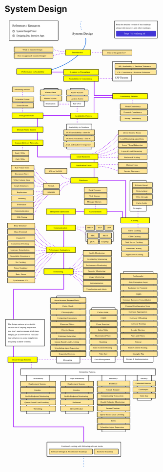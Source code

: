 # System Design

<link href="style/main.css" rel="stylesheet">

<svg xmlns="http://www.w3.org/2000/svg" xmlns:xlink="http://www.w3.org/1999/xlink" viewBox="247 116 1238 3593" style="font-family: balsamiq"><path d="M464.78787878787875 2836Q464.78787878787875 2893.5 464.78787878787875 2951" fill="none" stroke="rgb(153,0,255)" stroke-width="4" stroke-linecap="round" stroke-linejoin="round" stroke-dasharray="0.8 12"></path><path d="M424.78787878787875 2838Q860.8939393939391 2838 1297 2838" fill="none" stroke="rgb(153,0,255)" stroke-width="4" stroke-linecap="round" stroke-linejoin="round" stroke-dasharray="0.8 12"></path><path d="M319 2272.666666666667Q319 2823.9469841596074 319 3375.2273016525473" fill="none" stroke="rgb(153,0,255)" stroke-width="4" stroke-linecap="round" stroke-linejoin="round" stroke-dasharray="undefined"></path><path d="M741.9090909090909 2143.4848484848485Q850.386616005732 2185.269755245214 888.8787878787879 2276.8181818181815" fill="none" stroke="rgb(153,0,255)" stroke-width="4" stroke-linecap="round" stroke-linejoin="round" stroke-dasharray="0.8 12"></path><path d="M766.9090909090909 2144.242424242424Q848.8369196298547 2165.3680323802046 884.3333333333333 2228.333333333333" fill="none" stroke="rgb(153,0,255)" stroke-width="4" stroke-linecap="round" stroke-linejoin="round" stroke-dasharray="0.8 12"></path><path d="M776 2141.212121212121Q845.7166266873214 2141.8418456742347 886.6060606060605 2185.151515151515" fill="none" stroke="rgb(153,0,255)" stroke-width="4" stroke-linecap="round" stroke-linejoin="round" stroke-dasharray="0.8 12"></path><path d="M745.6969696969696 2114.6969696969695Q837.8003264165981 2070.3272732986907 886.6060606060605 1972.2727272727273" fill="none" stroke="rgb(153,0,255)" stroke-width="4" stroke-linecap="round" stroke-linejoin="round" stroke-dasharray="0.8 12"></path><path d="M757.8181818181818 2114.6969696969695Q843.6684190243075 2102.5521384058934 885.090909090909 2023.7878787878788" fill="none" stroke="rgb(153,0,255)" stroke-width="4" stroke-linecap="round" stroke-linejoin="round" stroke-dasharray="0.8 12"></path><path d="M772.9696969696969 2120.7575757575755Q841.0780880319513 2119.547031848864 885.090909090909 2076.8181818181815" fill="none" stroke="rgb(153,0,255)" stroke-width="4" stroke-linecap="round" stroke-linejoin="round" stroke-dasharray="0.8 12"></path><path d="M776 2131.3636363636365Q840.278650566838 2129.446568078086 904.5573011336762 2127.529499792535" fill="none" stroke="rgb(153,0,255)" stroke-width="4" stroke-linecap="round" stroke-linejoin="round" stroke-dasharray="0.8 12"></path><path d="M484.5567110446845 2209.1219128312077Q537.0389226598923 2082.138636306932 674.0714194772205 1974.0992284133338" fill="none" stroke="rgb(153,0,255)" stroke-width="4" stroke-linecap="round" stroke-linejoin="round" stroke-dasharray="0.8 12"></path><path d="M482.5567110446845 2159.1219128312077Q535.343706773731 2053.461994211986 659.4643654442305 1969.230210402337" fill="none" stroke="rgb(153,0,255)" stroke-width="4" stroke-linecap="round" stroke-linejoin="round" stroke-dasharray="0.8 12"></path><path d="M483.5567110446845 2114.1185466076086Q533.8999066747089 2017.6811902329334 651.3493354259027 1969.230210402337" fill="none" stroke="rgb(153,0,255)" stroke-width="4" stroke-linecap="round" stroke-linejoin="round" stroke-dasharray="0.8 12"></path><path d="M482.5567110446845 2060.1185466076086Q533.0491347207163 1992.9833222847024 628.6272513745848 1970.8532164060025" fill="none" stroke="rgb(153,0,255)" stroke-width="4" stroke-linecap="round" stroke-linejoin="round" stroke-dasharray="0.8 12"></path><path d="M479.31069903735334 2008.1823544903104Q544.1106575426805 1974.1265607445998 623.7582333635881 1969.230210402337" fill="none" stroke="rgb(153,0,255)" stroke-width="4" stroke-linecap="round" stroke-linejoin="round" stroke-dasharray="0.8 12"></path><path d="M485.5567110446845 1758.2490890229517Q541.6514893786986 1882.4032853573233 687.9621463757671 1949.3862250828558" fill="none" stroke="rgb(153,0,255)" stroke-width="4" stroke-linecap="round" stroke-linejoin="round" stroke-dasharray="0.8 12"></path><path d="M482.5567110446845 1801.2490890229517Q530.6887634798072 1898.4890253172216 649.018852670716 1947.6930384000275" fill="none" stroke="rgb(153,0,255)" stroke-width="4" stroke-linecap="round" stroke-linejoin="round" stroke-dasharray="0.8 12"></path><path d="M478.5151480061961 1853.2549423228297Q530.6168155643716 1926.4035844124423 633.7801725252613 1951.0794117656842" fill="none" stroke="rgb(153,0,255)" stroke-width="4" stroke-linecap="round" stroke-linejoin="round" stroke-dasharray="0.8 12"></path><path d="M484.17971704835 1905.9329762593802Q529.2274129175122 1941.9534178043496 609.1511793305981 1954.623156369347" fill="none" stroke="rgb(153,0,255)" stroke-width="4" stroke-linecap="round" stroke-linejoin="round" stroke-dasharray="0.8 12"></path><path d="M465.5151480061961 1958.2549423228297Q538.1446666702299 1960.4965643552523 610.7741853342637 1962.738186387675" fill="none" stroke="rgb(153,0,255)" stroke-width="4" stroke-linecap="round" stroke-linejoin="round" stroke-dasharray="0.8 12"></path><path d="M794.9853667503047 1785.019028986296Q871.9915150613789 1786.3895804757851 903.7267689958971 1843.4472451182562" fill="none" stroke="rgb(153,0,255)" stroke-width="4" stroke-linecap="round" stroke-linejoin="round" stroke-dasharray="0.8 12"></path><path d="M793.3623607466392 1773.6579869606371Q856.4598309401576 1774.593743376586 919.5573011336762 1775.5294997925348" fill="none" stroke="rgb(153,0,255)" stroke-width="4" stroke-linecap="round" stroke-linejoin="round" stroke-dasharray="0.8 12"></path><path d="M723 1650.6666666666667Q723 1961.2627918796497 723 2271.858917092633" fill="none" stroke="rgb(153,0,255)" stroke-width="4" stroke-linecap="round" stroke-linejoin="round" stroke-dasharray="undefined"></path><path d="M746 1650Q970.6024815929584 1650 1195 1650" fill="none" stroke="rgb(153,0,255)" stroke-width="4" stroke-linecap="round" stroke-linejoin="round" stroke-dasharray="undefined"></path><path d="M1196 1650.6666666666667Q1196 1680.8333333333335 1196 1711" fill="none" stroke="rgb(153,0,255)" stroke-width="4" stroke-linecap="round" stroke-linejoin="round" stroke-dasharray="undefined"></path><path d="M979 1571.6666666666667Q979 1611 979 1650.3333333333333" fill="none" stroke="rgb(153,0,255)" stroke-width="4" stroke-linecap="round" stroke-linejoin="round" stroke-dasharray="0.8 12"></path><path d="M1222 1403Q1222 1550.5 1222 1698" fill="none" stroke="rgb(153,0,255)" stroke-width="4" stroke-linecap="round" stroke-linejoin="round" stroke-dasharray="undefined"></path><path d="M947 1402Q1084.492629386246 1402 1222 1402" fill="none" stroke="rgb(153,0,255)" stroke-width="4" stroke-linecap="round" stroke-linejoin="round" stroke-dasharray="undefined"></path><path d="M1321 1626Q1321 1714.209149844964 1321 1802.418299689928" fill="none" stroke="rgb(153,0,255)" stroke-width="4" stroke-linecap="round" stroke-linejoin="round" stroke-dasharray="0.8 12"></path><g class="clickable-group" data-group-id="100-caching:client-caching"><rect x="1187.35" y="1781.35" width="220.3" height="41.3" rx="2" fill="rgb(255,229,153)" fill-opacity="1" stroke="rgb(0,0,0)" stroke-width="2.7"></rect><text x="1241" y="1807.5" fill="rgb(0,0,0)" font-style="normal" font-weight="normal" font-size="17px"><tspan>Client Caching</tspan></text></g><path d="M685.5713097023082 1503.8422715058941Q713.8694984646376 1431.1321549257175 813.3742793957689 1410.8946571833771" fill="none" stroke="rgb(153,0,255)" stroke-width="4" stroke-linecap="round" stroke-linejoin="round" stroke-dasharray="0.8 12"></path><path d="M473.09895630383306 1445Q521.2325422922793 1447.1198403975513 569.3661282807255 1449.2396807951027" fill="none" stroke="rgb(153,0,255)" stroke-width="4" stroke-linecap="round" stroke-linejoin="round" stroke-dasharray="0.8 12"></path><path d="M686.401199115902 1325.4160475832055Q700.7777371798961 1388.583845311813 797.6063805374847 1393.4669794979052" fill="none" stroke="rgb(153,0,255)" stroke-width="4" stroke-linecap="round" stroke-linejoin="round" stroke-dasharray="0.8 12"></path><path d="M477.07829278539646 1700.0729188848265Q511.77909625413133 1575.410397818491 614.1594930963596 1507.9917185738636" fill="none" stroke="rgb(153,0,255)" stroke-width="4" stroke-linecap="round" stroke-linejoin="round" stroke-dasharray="0.8 12"></path><path d="M473.07829278539646 1649.0729188848265Q506.55473203312584 1554.6085338809667 589.2628106885426 1507.9917185738636" fill="none" stroke="rgb(153,0,255)" stroke-width="4" stroke-linecap="round" stroke-linejoin="round" stroke-dasharray="0.8 12"></path><path d="M472.75873513102084 1599.4861892535587Q512.9315855967744 1528.382702200867 585.8795562554542 1502.6159843484886" fill="none" stroke="rgb(153,0,255)" stroke-width="4" stroke-linecap="round" stroke-linejoin="round" stroke-dasharray="0.8 12"></path><path d="M469.75873513102084 1549.4861892535587Q519.6966385978506 1503.0596390227797 584.2565502517886 1500.992978344823" fill="none" stroke="rgb(153,0,255)" stroke-width="4" stroke-linecap="round" stroke-linejoin="round" stroke-dasharray="0.8 12"></path><path d="M479.7174080941477 1290.5606922122615Q517.7076656106301 1380.8988655956443 614.1594930963596 1436.6212290047881" fill="none" stroke="rgb(153,0,255)" stroke-width="4" stroke-linecap="round" stroke-linejoin="round" stroke-dasharray="0.8 12"></path><path d="M478.05762926695985 1338.694278200708Q509.24343578933207 1399.5797384582027 579.3041377254157 1433.3016713504126" fill="none" stroke="rgb(153,0,255)" stroke-width="4" stroke-linecap="round" stroke-linejoin="round" stroke-dasharray="0.8 12"></path><path d="M476.39785043977207 1391.8072006707175Q514.5918368011046 1430.8311151297753 575.9845800710401 1439.9407866591637" fill="none" stroke="rgb(153,0,255)" stroke-width="4" stroke-linecap="round" stroke-linejoin="round" stroke-dasharray="0.8 12"></path><path d="M684.7414202887143 1451.5592384494782Q717.9571273247858 1409.700149293775 800.9259381918604 1405.08543128822" fill="none" stroke="rgb(153,0,255)" stroke-width="4" stroke-linecap="round" stroke-linejoin="round" stroke-dasharray="0.8 12"></path><path d="M464.77939864945745 1493.0537091291733Q526.1409804542885 1492.1543257260016 587.5025622591197 1491.2549423228297" fill="none" stroke="rgb(153,0,255)" stroke-width="4" stroke-linecap="round" stroke-linejoin="round" stroke-dasharray="0.8 12"></path><path d="M797.1878845072713 1389.3175324299357Q803.0291182923035 1395.1587662149677 808.8703520773356 1401" fill="none" stroke="rgb(153,0,255)" stroke-width="4" stroke-linecap="round" stroke-linejoin="round" stroke-dasharray="0.8 12"></path><path d="M970.2010516591098 1283.9239614394041Q1086.4907949511928 1289.2860809316562 1166.1569105615722 1328.291325719207" fill="none" stroke="rgb(153,0,255)" stroke-width="4" stroke-linecap="round" stroke-linejoin="round" stroke-dasharray="0.8 12"></path><path d="M975.7469721940852 1270.9834801911284Q1073.8086621357104 1272.9917400955642 1171.8703520773356 1275" fill="none" stroke="rgb(153,0,255)" stroke-width="4" stroke-linecap="round" stroke-linejoin="round" stroke-dasharray="0.8 12"></path><path d="M967 1226Q967 1315.096454355668 967 1404.1929087113358" fill="none" stroke="rgb(153,0,255)" stroke-width="4" stroke-linecap="round" stroke-linejoin="round" stroke-dasharray="undefined"></path><path d="M930.4552878251197 1199.4324337714243Q1083.9994551760608 1130.2083557552028 1172.62715118571 1012.7197757605875" fill="none" stroke="rgb(153,0,255)" stroke-width="4" stroke-linecap="round" stroke-linejoin="round" stroke-dasharray="0.8 12"></path><path d="M952.6389699650211 1199.4324337714243Q1086.2012496167017 1154.6665254129493 1169.7785110073849 1064.308270383247" fill="none" stroke="rgb(153,0,255)" stroke-width="4" stroke-linecap="round" stroke-linejoin="round" stroke-dasharray="0.8 12"></path><path d="M976.6712922832477 1199.4324337714243Q1096.8844197384649 1179.8011677746854 1180.7785110073849 1114.308270383247" fill="none" stroke="rgb(153,0,255)" stroke-width="4" stroke-linecap="round" stroke-linejoin="round" stroke-dasharray="0.8 12"></path><path d="M965.579451213297 1206.8269944847248Q1080.9536135473095 1210.1659401859695 1170.7785110073849 1164.308270383247" fill="none" stroke="rgb(153,0,255)" stroke-width="4" stroke-linecap="round" stroke-linejoin="round" stroke-dasharray="0.8 12"></path><path d="M989 1218Q1085.4351760386678 1218 1181.8703520773356 1218" fill="none" stroke="rgb(153,0,255)" stroke-width="4" stroke-linecap="round" stroke-linejoin="round" stroke-dasharray="0.8 12"></path><path d="M511.9716968431851 1213Q671.9655475754381 1213 831.9593983076911 1213" fill="none" stroke="rgb(153,0,255)" stroke-width="4" stroke-linecap="round" stroke-linejoin="round" stroke-dasharray="undefined"></path><path d="M392 1110.03683781481Q392 1146.2063233780498 392 1182.3758089412895" fill="none" stroke="rgb(153,0,255)" stroke-width="4" stroke-linecap="round" stroke-linejoin="round" stroke-dasharray="0.8 12"></path><path d="M512 894Q512 1053.3356864150485 512 1212.671372830097" fill="none" stroke="rgb(153,0,255)" stroke-width="4" stroke-linecap="round" stroke-linejoin="round" stroke-dasharray="undefined"></path><path d="M659 790Q740.4796991538456 790 821.9593983076911 790" fill="none" stroke="rgb(153,0,255)" stroke-width="4" stroke-linecap="round" stroke-linejoin="round" stroke-dasharray="0.8 12"></path><path d="M392 660.03683781481Q392 767.80511653925 392 875.5733952636899" fill="none" stroke="rgb(153,0,255)" stroke-width="4" stroke-linecap="round" stroke-linejoin="round" stroke-dasharray="0.8 12"></path><path d="M447.05202383944254 882Q630.5057110735668 882 813.9593983076911 882" fill="none" stroke="rgb(153,0,255)" stroke-width="4" stroke-linecap="round" stroke-linejoin="round" stroke-dasharray="undefined"></path><path d="M831 785.378918531447Q831 891.7700214370775 831 998.161124342708" fill="none" stroke="rgb(153,0,255)" stroke-width="4" stroke-linecap="round" stroke-linejoin="round" stroke-dasharray="0.8 12"></path><path d="M967 739Q967 808.8987617634668 967 878.7975235269338" fill="none" stroke="rgb(153,0,255)" stroke-width="4" stroke-linecap="round" stroke-linejoin="round" stroke-dasharray="undefined"></path><path d="M966.9885096442663 737Q1052.9739539759787 737 1138.9593983076911 737" fill="none" stroke="rgb(153,0,255)" stroke-width="4" stroke-linecap="round" stroke-linejoin="round" stroke-dasharray="undefined"></path><path d="M1274 735Q1274 771.9837463299316 1274 808.9674926598631" fill="none" stroke="rgb(153,0,255)" stroke-width="4" stroke-linecap="round" stroke-linejoin="round" stroke-dasharray="0.8 12"></path><path d="M968.4310785816685 720Q1056.1952384446797 720 1143.9593983076911 720" fill="none" stroke="rgb(153,0,255)" stroke-width="4" stroke-linecap="round" stroke-linejoin="round" stroke-dasharray="undefined"></path><path d="M978 585Q1059.4796991538456 585 1140.9593983076911 585" fill="none" stroke="rgb(153,0,255)" stroke-width="4" stroke-linecap="round" stroke-linejoin="round" stroke-dasharray="0.8 12"></path><path d="M968 592Q968 655.2234244568931 968 718.4468489137862" fill="none" stroke="rgb(153,0,255)" stroke-width="4" stroke-linecap="round" stroke-linejoin="round" stroke-dasharray="undefined"></path><path d="M594 533Q675.4796991538456 533 756.9593983076911 533" fill="none" stroke="rgb(153,0,255)" stroke-width="4" stroke-linecap="round" stroke-linejoin="round" stroke-dasharray="undefined"></path><path d="M852.9819203652737 385.73578940769187Q744.7188606293142 487.65280328182666 582.7852759457136 526.0589086090104" fill="none" stroke="rgb(43,120,228)" stroke-width="4" stroke-linecap="round" stroke-linejoin="round" stroke-dasharray="undefined"></path><path d="M902 377Q983.4796991538456 377 1064.9593983076911 377" fill="none" stroke="rgb(153,0,255)" stroke-width="4" stroke-linecap="round" stroke-linejoin="round" stroke-dasharray="0.8 12"></path><path d="M634.0764510184608 349.90861003714247Q687.7050182713803 373.0505649931553 752.9643779558232 369.3149988628567" fill="none" stroke="rgb(153,0,255)" stroke-width="4" stroke-linecap="round" stroke-linejoin="round" stroke-dasharray="0.8 12"></path><path d="M628.1052544567026 405.1421782334061Q695.5376258125802 379.7640049701552 772.9067710793397 381.76459284593363" fill="none" stroke="rgb(153,0,255)" stroke-width="4" stroke-linecap="round" stroke-linejoin="round" stroke-dasharray="0.8 12"></path><path d="M899.2586937189001 261.83346075120846Q909.2532500901924 324.4687217960713 857.4603177865924 373.7933962841754" fill="none" stroke="rgb(43,120,228)" stroke-width="4" stroke-linecap="round" stroke-linejoin="round" stroke-dasharray="undefined"></path><g class="clickable-group done" data-group-id="101-introduction:how-to-approach-system-design"><rect x="323.35" y="381.35" width="313.3" height="41.3" rx="2" fill="rgb(255,229,153)" fill-opacity="1" stroke="rgb(0,0,0)" stroke-width="2.7"></rect><text x="351" y="407.5" fill="rgb(0,0,0)" font-style="normal" font-weight="normal" font-size="17px"><tspan>How to approach System Design?</tspan></text></g><g class="clickable-group done" data-group-id="100-introduction:what-is-system-design"><rect x="323.35" y="332.35" width="313.3" height="41.3" rx="2" fill="rgb(255,229,153)" fill-opacity="1" stroke="rgb(0,0,0)" stroke-width="2.7"></rect><text x="392" y="359" fill="rgb(0,0,0)" font-style="normal" font-weight="normal" font-size="17px"><tspan>What is System Design</tspan></text></g><text x="792" y="233" fill="rgb(0,0,0)" font-style="normal" font-weight="normal" font-size="28px"><tspan>System Design</tspan></text><g><rect x="1131.35" y="123.35" width="347.3" height="138.3" rx="2" fill="rgb(255,255,255)" fill-opacity="1" stroke="rgb(0,0,0)" stroke-width="2.7"></rect><text x="1144" y="157.5" fill="rgb(0,0,0)" font-style="normal" font-weight="normal" font-size="17px"><tspan>Find the detailed version of this roadmap</tspan></text><text x="1144" y="185.5" fill="rgb(0,0,0)" font-style="normal" font-weight="normal" font-size="17px"><tspan>along with resources and other roadmaps</tspan></text><g class="clickable-group" data-group-id="ext_link:roadmap.sh"><rect x="1146.35" y="204.35" width="317.3" height="42.3" rx="2" fill="rgb(65,53,214)" fill-opacity="1" stroke="rgb(65,53,214)" stroke-width="2.7"></rect><text x="1286" y="232.5" fill="rgb(255,255,255)" font-style="normal" font-weight="normal" font-size="20px"><tspan>roadmap.sh</tspan></text><text x="1211" y="232.5" fill="rgb(255,255,255)" font-style="normal" font-weight="normal" font-size="20px"><tspan>https</tspan></text><text x="1258" y="230" fill="rgb(255,255,255)" font-style="normal" font-weight="normal" font-size="20px"><tspan>:</tspan></text><text x="1265" y="233.5" fill="rgb(255,255,255)" font-style="normal" font-weight="normal" font-size="20px"><tspan>/</tspan></text><text x="1273" y="233.5" fill="rgb(255,255,255)" font-style="normal" font-weight="normal" font-size="20px"><tspan>/</tspan></text></g></g><path d="M862.8135525490823 128.6951290717367Q851.7438721087574 160.7754958839657 868 194" fill="none" stroke="rgb(43,120,228)" stroke-width="4" stroke-linecap="round" stroke-linejoin="round" stroke-dasharray="0.8 12"></path><g class="clickable-group done" data-group-id="100-introduction"><rect x="736.35" y="354.35" width="204.3" height="44.3" rx="2" fill="rgb(255,255,0)" fill-opacity="1" stroke="rgb(0,0,0)" stroke-width="2.7"></rect><text x="792" y="382.5" fill="rgb(0,0,0)" font-style="normal" font-weight="normal" font-size="17px"><tspan>Introduction</tspan></text></g><g class="clickable-group done" data-group-id="102-introduction:who-is-this-guide-for"><rect x="1033.35" y="356.35" width="239.3" height="41.3" rx="2" fill="rgb(255,229,153)" fill-opacity="1" stroke="rgb(0,0,0)" stroke-width="2.7"></rect><text x="1071" y="383" fill="rgb(0,0,0)" font-style="normal" font-weight="normal" font-size="17px"><tspan>Who is this guide for?</tspan></text></g><g class="clickable-group done" data-group-id="101-performance-vs-scalability"><rect x="343.35" y="506.35" width="281.3" height="44.3" rx="2" fill="rgb(255,255,0)" fill-opacity="1" stroke="rgb(0,0,0)" stroke-width="2.7"></rect><text x="383" y="535" fill="rgb(0,0,0)" font-style="normal" font-weight="normal" font-size="17px"><tspan>Performance vs Scalability</tspan></text></g><g class="clickable-group done" data-group-id="102-latency-vs-throughput"><rect x="722.35" y="511.35" width="281.3" height="44.3" rx="2" fill="rgb(255,255,0)" fill-opacity="1" stroke="rgb(0,0,0)" stroke-width="2.7"></rect><text x="776" y="539.5" fill="rgb(0,0,0)" font-style="normal" font-weight="normal" font-size="17px"><tspan>Latency vs Throughput</tspan></text></g><g class="clickable-group" data-group-id="103-availability-vs-consistency"><rect x="722.35" y="563.35" width="281.3" height="44.3" rx="2" fill="rgb(255,255,0)" fill-opacity="1" stroke="rgb(0,0,0)" stroke-width="2.7"></rect><text x="764" y="592" fill="rgb(0,0,0)" font-style="normal" font-weight="normal" font-size="17px"><tspan>Availability vs Consistency</tspan></text></g><g class="clickable-group" data-group-id="100-availability-vs-consistency:cap-theorem"><rect x="1116.35" y="447.35" width="154.3" height="157.3" rx="2" fill="rgb(255,255,255)" fill-opacity="1" stroke="rgb(0,0,0)" stroke-width="2.7"></rect><text x="1137" y="586" fill="rgb(0,0,0)" font-style="normal" font-weight="normal" font-size="18px"><tspan>CAP Theorem</tspan></text><rect x="1135.35" y="513.35" width="332.3" height="41.3" rx="2" fill="rgb(255,229,153)" fill-opacity="1" stroke="rgb(0,0,0)" stroke-width="2.7"></rect><text x="1155" y="540" fill="rgb(0,0,0)" font-style="normal" font-weight="normal" font-size="17px"><tspan>CP - Consistency + Partition Tolerance</tspan></text><rect x="1135.35" y="464.35" width="332.3" height="41.3" rx="2" fill="rgb(255,229,153)" fill-opacity="1" stroke="rgb(0,0,0)" stroke-width="2.7"></rect><text x="1163" y="491" fill="rgb(0,0,0)" font-style="normal" font-weight="normal" font-size="17px"><tspan>AP - Availability + Partition Tolerance</tspan></text></g><g class="clickable-group done" data-group-id="104-consistency-patterns"><rect x="1116.35" y="704.35" width="281.3" height="44.3" rx="2" fill="rgb(255,255,0)" fill-opacity="1" stroke="rgb(0,0,0)" stroke-width="2.7"></rect><text x="1176" y="733" fill="rgb(0,0,0)" font-style="normal" font-weight="normal" font-size="17px"><tspan>Consistency Patterns</tspan></text></g><g class="clickable-group done" data-group-id="100-consistency-patterns:weak-consistency"><rect x="1177.35" y="787.35" width="220.3" height="41.3" rx="2" fill="rgb(255,229,153)" fill-opacity="1" stroke="rgb(0,0,0)" stroke-width="2.7"></rect><text x="1217" y="814" fill="rgb(0,0,0)" font-style="normal" font-weight="normal" font-size="17px"><tspan>Weak Consistency</tspan></text></g><g class="clickable-group done" data-group-id="101-consistency-patterns:eventual-consistency"><rect x="1177.35" y="835.35" width="220.3" height="41.3" rx="2" fill="rgb(255,229,153)" fill-opacity="1" stroke="rgb(0,0,0)" stroke-width="2.7"></rect><text x="1205" y="861.5" fill="rgb(0,0,0)" font-style="normal" font-weight="normal" font-size="17px"><tspan>Eventual Consistency</tspan></text></g><g class="clickable-group done" data-group-id="102-consistency-patterns:strong-consistency"><rect x="1177.35" y="884.35" width="220.3" height="41.3" rx="2" fill="rgb(255,229,153)" fill-opacity="1" stroke="rgb(0,0,0)" stroke-width="2.7"></rect><text x="1213" y="910.5" fill="rgb(0,0,0)" font-style="normal" font-weight="normal" font-size="17px"><tspan>Strong Consistency</tspan></text></g><g class="clickable-group done" data-group-id="105-availability-patterns"><rect x="777.35" y="861.35" width="221.3" height="44.3" rx="2" fill="rgb(255,255,0)" fill-opacity="1" stroke="rgb(0,0,0)" stroke-width="2.7"></rect><text x="814" y="890" fill="rgb(0,0,0)" font-style="normal" font-weight="normal" font-size="17px"><tspan>Availability Patterns</tspan></text></g><g class="clickable-group done" data-group-id="100-availability-patterns:fail-over"><rect x="775.35" y="664.35" width="114.3" height="144.3" rx="2" fill="rgb(255,255,255)" fill-opacity="1" stroke="rgb(0,0,0)" stroke-width="2.7"></rect><text x="797" y="792.5" fill="rgb(0,0,0)" font-style="normal" font-weight="normal" font-size="17px"><tspan>Fail-Over</tspan></text><rect x="745.35" y="676.35" width="174.3" height="41.3" rx="2" fill="rgb(255,229,153)" fill-opacity="1" stroke="rgb(0,0,0)" stroke-width="2.7"></rect><text x="778" y="703" fill="rgb(0,0,0)" font-style="normal" font-weight="normal" font-size="17px"><tspan>Active-Passive</tspan></text><rect x="745.35" y="724.35" width="174.3" height="41.3" rx="2" fill="rgb(255,229,153)" fill-opacity="1" stroke="rgb(0,0,0)" stroke-width="2.7"></rect><text x="784" y="751" fill="rgb(0,0,0)" font-style="normal" font-weight="normal" font-size="17px"><tspan>Active-Active</tspan></text></g><g class="clickable-group done" data-group-id="101-availability-patterns:replication"><rect x="563.35" y="665.35" width="114.3" height="143.3" rx="2" fill="rgb(255,255,255)" fill-opacity="1" stroke="rgb(0,0,0)" stroke-width="2.7"></rect><text x="577" y="792.5" fill="rgb(0,0,0)" font-style="normal" font-weight="normal" font-size="17px"><tspan>Replication</tspan></text><rect x="533.35" y="675.35" width="174.3" height="41.3" rx="2" fill="rgb(255,229,153)" fill-opacity="1" stroke="rgb(0,0,0)" stroke-width="2.7"></rect><text x="570" y="701.5" fill="rgb(0,0,0)" font-style="normal" font-weight="normal" font-size="17px"><tspan>Master-Slave</tspan></text><rect x="533.35" y="723.35" width="174.3" height="41.3" rx="2" fill="rgb(255,229,153)" fill-opacity="1" stroke="rgb(0,0,0)" stroke-width="2.7"></rect><text x="564" y="749.5" fill="rgb(0,0,0)" font-style="normal" font-weight="normal" font-size="17px"><tspan>Master-Master</tspan></text></g><g class="clickable-group done" data-group-id="102-availability-patterns:availability-in-numbers"><rect x="746.35" y="949.35" width="203.3" height="200.3" rx="2" fill="rgb(255,255,255)" fill-opacity="1" stroke="rgb(0,0,0)" stroke-width="2.7"></rect><text x="762" y="980" fill="rgb(0,0,0)" font-style="normal" font-weight="normal" font-size="17px"><tspan>Availability in Numbers</tspan></text><rect x="723.35" y="995.35" width="248.3" height="41.3" rx="2" fill="rgb(255,229,153)" fill-opacity="1" stroke="rgb(0,0,0)" stroke-width="2.7"></rect><text x="743" y="1023.5" fill="rgb(0,0,0)" font-style="normal" font-weight="normal" font-size="17px"><tspan>99.9% availability - three 9s</tspan></text><rect x="723.35" y="1043.35" width="248.3" height="41.3" rx="2" fill="rgb(255,229,153)" fill-opacity="1" stroke="rgb(0,0,0)" stroke-width="2.7"></rect><text x="744" y="1071.5" fill="rgb(0,0,0)" font-style="normal" font-weight="normal" font-size="17px"><tspan>99.99% availability - four 9s</tspan></text><rect x="723.35" y="1092.35" width="248.3" height="41.3" rx="2" fill="rgb(255,229,153)" fill-opacity="1" stroke="rgb(0,0,0)" stroke-width="2.7"></rect><text x="737" y="1120" fill="rgb(0,0,0)" font-style="normal" font-weight="normal" font-size="17px"><tspan>Avail. in Parallel vs Sequence</tspan></text></g><g class="clickable-group done" data-group-id="106-background-jobs"><rect x="306.35" y="860.35" width="250.3" height="44.3" rx="2" fill="rgb(255,255,0)" fill-opacity="1" stroke="rgb(0,0,0)" stroke-width="2.7"></rect><text x="365" y="888.5" fill="rgb(0,0,0)" font-style="normal" font-weight="normal" font-size="17px"><tspan>Background Jobs</tspan></text></g><g class="clickable-group done" data-group-id="100-background-jobs:event-driven"><rect x="306.35" y="779.35" width="174.3" height="41.3" rx="2" fill="rgb(255,229,153)" fill-opacity="1" stroke="rgb(0,0,0)" stroke-width="2.7"></rect><text x="344" y="805.5" fill="rgb(0,0,0)" font-style="normal" font-weight="normal" font-size="17px"><tspan>Event-Driven</tspan></text></g><g class="clickable-group done" data-group-id="101-background-jobs:schedule-driven"><rect x="308.35" y="731.35" width="174.3" height="41.3" rx="2" fill="rgb(255,229,153)" fill-opacity="1" stroke="rgb(0,0,0)" stroke-width="2.7"></rect><text x="333" y="757.5" fill="rgb(0,0,0)" font-style="normal" font-weight="normal" font-size="17px"><tspan>Schedule Driven</tspan></text></g><g class="clickable-group done" data-group-id="102-background-jobs:returning-results"><rect x="308.35" y="651.35" width="174.3" height="41.3" rx="2" fill="rgb(255,229,153)" fill-opacity="1" stroke="rgb(0,0,0)" stroke-width="2.7"></rect><text x="327" y="677.5" fill="rgb(0,0,0)" font-style="normal" font-weight="normal" font-size="17px"><tspan>Returning Results</tspan></text></g><g class="clickable-group" data-group-id="107-domain-name-system"><rect x="306.35" y="972.35" width="250.3" height="44.3" rx="2" fill="rgb(255,255,0)" fill-opacity="1" stroke="rgb(0,0,0)" stroke-width="2.7"></rect><text x="346" y="1001" fill="rgb(0,0,0)" font-style="normal" font-weight="normal" font-size="17px"><tspan>Domain Name System</tspan></text></g><g class="clickable-group done" data-group-id="108-content-delivery-networks"><rect x="306.35" y="1077.35" width="250.3" height="44.3" rx="2" fill="rgb(255,255,0)" fill-opacity="1" stroke="rgb(0,0,0)" stroke-width="2.7"></rect><text x="330" y="1106" fill="rgb(0,0,0)" font-style="normal" font-weight="normal" font-size="17px"><tspan>Content Delivery Networks</tspan></text></g><g class="clickable-group done" data-group-id="100-content-delivery-networks:push-cdns"><rect x="307.35" y="1161.35" width="135.3" height="41.3" rx="2" fill="rgb(255,229,153)" fill-opacity="1" stroke="rgb(0,0,0)" stroke-width="2.7"></rect><text x="330" y="1188" fill="rgb(0,0,0)" font-style="normal" font-weight="normal" font-size="17px"><tspan>Push CDNs</tspan></text></g><g class="clickable-group done" data-group-id="101-content-delivery-networks:pull-cdns"><rect x="307.35" y="1209.35" width="135.3" height="41.3" rx="2" fill="rgb(255,229,153)" fill-opacity="1" stroke="rgb(0,0,0)" stroke-width="2.7"></rect><text x="335" y="1236" fill="rgb(0,0,0)" font-style="normal" font-weight="normal" font-size="17px"><tspan>Pull CDNs</tspan></text></g><g class="clickable-group" data-group-id="109-load-balancers"><rect x="779.35" y="1189.35" width="219.3" height="44.3" rx="2" fill="rgb(255,255,0)" fill-opacity="1" stroke="rgb(0,0,0)" stroke-width="2.7"></rect><text x="828" y="1217.5" fill="rgb(0,0,0)" font-style="normal" font-weight="normal" font-size="17px"><tspan>Load Balancers</tspan></text></g><g class="clickable-group" data-group-id="103-load-balancers:load-balancing-algorithms"><rect x="1161.35" y="1048.35" width="233.3" height="41.3" rx="2" fill="rgb(255,229,153)" fill-opacity="1" stroke="rgb(0,0,0)" stroke-width="2.7"></rect><text x="1180" y="1075" fill="rgb(0,0,0)" font-style="normal" font-weight="normal" font-size="17px"><tspan>Load Balancing Algorithms</tspan></text></g><g class="clickable-group" data-group-id="102-load-balancers:layer-7-load-balancing"><rect x="1161.35" y="1097.35" width="233.3" height="41.3" rx="2" fill="rgb(255,229,153)" fill-opacity="1" stroke="rgb(0,0,0)" stroke-width="2.7"></rect><text x="1194" y="1123.5" fill="rgb(0,0,0)" font-style="normal" font-weight="normal" font-size="17px"><tspan>Layer 7 Load Balancing</tspan></text></g><g class="clickable-group" data-group-id="101-load-balancers:layer-4-load-balancing"><rect x="1161.35" y="1146.35" width="233.3" height="41.3" rx="2" fill="rgb(255,229,153)" fill-opacity="1" stroke="rgb(0,0,0)" stroke-width="2.7"></rect><text x="1187" y="1172.5" fill="rgb(0,0,0)" font-style="normal" font-weight="normal" font-size="17px"><tspan>Layer-4 Load Balancing</tspan></text></g><g class="clickable-group done" data-group-id="100-load-balancers:horizontal-scaling"><rect x="1161.35" y="1194.35" width="233.3" height="41.3" rx="2" fill="rgb(255,229,153)" fill-opacity="1" stroke="rgb(0,0,0)" stroke-width="2.7"></rect><text x="1208" y="1220.5" fill="rgb(0,0,0)" font-style="normal" font-weight="normal" font-size="17px"><tspan>Horizontal Scaling</tspan></text></g><g class="clickable-group" data-group-id="104-load-balancers:lb-vs-reverse-proxy"><rect x="1162.35" y="999.35" width="233.3" height="41.3" rx="2" fill="rgb(255,229,153)" fill-opacity="1" stroke="rgb(0,0,0)" stroke-width="2.7"></rect><text x="1200" y="1026" fill="rgb(0,0,0)" font-style="normal" font-weight="normal" font-size="17px"><tspan>LB vs Reverse Proxy</tspan></text></g><g class="clickable-group" data-group-id="110-application-layer"><rect x="779.35" y="1256.35" width="219.3" height="44.3" rx="2" fill="rgb(255,255,0)" fill-opacity="1" stroke="rgb(0,0,0)" stroke-width="2.7"></rect><text x="823" y="1285" fill="rgb(0,0,0)" font-style="normal" font-weight="normal" font-size="17px"><tspan>Application Layer</tspan></text></g><g class="clickable-group" data-group-id="100-application-layer:microservices"><rect x="1161.35" y="1257.35" width="233.3" height="41.3" rx="2" fill="rgb(255,229,153)" fill-opacity="1" stroke="rgb(0,0,0)" stroke-width="2.7"></rect><text x="1224" y="1283.5" fill="rgb(0,0,0)" font-style="normal" font-weight="normal" font-size="17px"><tspan>Microservices</tspan></text></g><g class="clickable-group" data-group-id="101-application-layer:service-discovery"><rect x="1161.35" y="1305.35" width="233.3" height="41.3" rx="2" fill="rgb(255,229,153)" fill-opacity="1" stroke="rgb(0,0,0)" stroke-width="2.7"></rect><text x="1209" y="1331.5" fill="rgb(0,0,0)" font-style="normal" font-weight="normal" font-size="17px"><tspan>Service Discovery</tspan></text></g><g class="clickable-group done" data-group-id="111-databases"><rect x="779.35" y="1378.35" width="219.3" height="44.3" rx="2" fill="rgb(255,255,0)" fill-opacity="1" stroke="rgb(0,0,0)" stroke-width="2.7"></rect><text x="847" y="1406.5" fill="rgb(0,0,0)" font-style="normal" font-weight="normal" font-size="17px"><tspan>Databases</tspan></text></g><g class="clickable-group done" data-group-id="100-databases:rdbms"><rect x="556.35" y="1475.35" width="134.3" height="41.3" rx="2" fill="rgb(255,229,153)" fill-opacity="1" stroke="rgb(0,0,0)" stroke-width="2.7"></rect><text x="593" y="1501.5" fill="rgb(0,0,0)" font-style="normal" font-weight="normal" font-size="17px"><tspan>RDBMS</tspan></text></g><g class="clickable-group done" data-group-id="100-databases:rdbms:replication"><rect x="299.35" y="1476.35" width="181.3" height="41.3" rx="2" fill="rgb(255,229,153)" fill-opacity="1" stroke="rgb(0,0,0)" stroke-width="2.7"></rect><text x="346" y="1502.5" fill="rgb(0,0,0)" font-style="normal" font-weight="normal" font-size="17px"><tspan>Replication</tspan></text></g><g class="clickable-group done" data-group-id="101-databases:rdbms:sharding"><rect x="299.35" y="1525.35" width="181.3" height="41.3" rx="2" fill="rgb(255,229,153)" fill-opacity="1" stroke="rgb(0,0,0)" stroke-width="2.7"></rect><text x="355" y="1551.5" fill="rgb(0,0,0)" font-style="normal" font-weight="normal" font-size="17px"><tspan>Sharding</tspan></text></g><g class="clickable-group done" data-group-id="102-databases:rdbms:federation"><rect x="299.35" y="1574.35" width="181.3" height="41.3" rx="2" fill="rgb(255,229,153)" fill-opacity="1" stroke="rgb(0,0,0)" stroke-width="2.7"></rect><text x="348" y="1600.5" fill="rgb(0,0,0)" font-style="normal" font-weight="normal" font-size="17px"><tspan>Federation</tspan></text></g><g class="clickable-group done" data-group-id="103-databases:rdbms:denormalization"><rect x="299.35" y="1624.35" width="181.3" height="41.3" rx="2" fill="rgb(255,229,153)" fill-opacity="1" stroke="rgb(0,0,0)" stroke-width="2.7"></rect><text x="327" y="1650.5" fill="rgb(0,0,0)" font-style="normal" font-weight="normal" font-size="17px"><tspan>Denormalization</tspan></text></g><g class="clickable-group done" data-group-id="104-databases:rdbms:sql-tuning"><rect x="299.35" y="1674.35" width="181.3" height="41.3" rx="2" fill="rgb(255,229,153)" fill-opacity="1" stroke="rgb(0,0,0)" stroke-width="2.7"></rect><text x="345" y="1701" fill="rgb(0,0,0)" font-style="normal" font-weight="normal" font-size="17px"><tspan>SQL Tuning</tspan></text></g><g class="clickable-group done" data-group-id="101-databases:nosql"><rect x="559.35" y="1424.35" width="128.3" height="41.3" rx="2" fill="rgb(255,229,153)" fill-opacity="1" stroke="rgb(0,0,0)" stroke-width="2.7"></rect><text x="596" y="1451" fill="rgb(0,0,0)" font-style="normal" font-weight="normal" font-size="17px"><tspan>NoSQL</tspan></text></g><g class="clickable-group done" data-group-id="100-databases:nosql:key-value-store"><rect x="299.35" y="1279.35" width="184.3" height="41.3" rx="2" fill="rgb(255,229,153)" fill-opacity="1" stroke="rgb(0,0,0)" stroke-width="2.7"></rect><text x="331" y="1306" fill="rgb(0,0,0)" font-style="normal" font-weight="normal" font-size="17px"><tspan>Key-Value Store</tspan></text></g><g class="clickable-group done" data-group-id="101-databases:nosql:document-store"><rect x="299.35" y="1327.35" width="184.3" height="41.3" rx="2" fill="rgb(255,229,153)" fill-opacity="1" stroke="rgb(0,0,0)" stroke-width="2.7"></rect><text x="329" y="1353.5" fill="rgb(0,0,0)" font-style="normal" font-weight="normal" font-size="17px"><tspan>Document Store</tspan></text></g><g class="clickable-group done" data-group-id="102-databases:nosql:wide-column-store"><rect x="299.35" y="1375.35" width="184.3" height="41.3" rx="2" fill="rgb(255,229,153)" fill-opacity="1" stroke="rgb(0,0,0)" stroke-width="2.7"></rect><text x="318" y="1402" fill="rgb(0,0,0)" font-style="normal" font-weight="normal" font-size="17px"><tspan>Wide Column Store</tspan></text></g><g class="clickable-group done" data-group-id="103-databases:nosql:graph-databases"><rect x="299.35" y="1423.35" width="184.3" height="41.3" rx="2" fill="rgb(255,229,153)" fill-opacity="1" stroke="rgb(0,0,0)" stroke-width="2.7"></rect><text x="324" y="1450" fill="rgb(0,0,0)" font-style="normal" font-weight="normal" font-size="17px"><tspan>Graph Databases</tspan></text></g><g class="clickable-group done" data-group-id="102-databases:sql-vs-nosql"><rect x="571.35" y="1305.35" width="177.3" height="41.3" rx="2" fill="rgb(255,229,153)" fill-opacity="1" stroke="rgb(0,0,0)" stroke-width="2.7"></rect><text x="602" y="1332" fill="rgb(0,0,0)" font-style="normal" font-weight="normal" font-size="17px"><tspan>SQL vs NoSQL</tspan></text></g><g class="clickable-group" data-group-id="112-caching"><rect x="1181.35" y="1698.35" width="233.3" height="44.3" rx="2" fill="rgb(255,255,0)" fill-opacity="1" stroke="rgb(0,0,0)" stroke-width="2.7"></rect><text x="1266" y="1726.5" fill="rgb(0,0,0)" font-style="normal" font-weight="normal" font-size="17px"><tspan>Caching</tspan></text></g><g class="clickable-group done" data-group-id="101-caching:cdn-caching"><rect x="1187.35" y="1828.35" width="220.3" height="41.3" rx="2" fill="rgb(255,229,153)" fill-opacity="1" stroke="rgb(0,0,0)" stroke-width="2.7"></rect><text x="1245" y="1855" fill="rgb(0,0,0)" font-style="normal" font-weight="normal" font-size="17px"><tspan>CDN Caching</tspan></text></g><g class="clickable-group done" data-group-id="102-caching:web-server-caching"><rect x="1187.35" y="1876.35" width="220.3" height="41.3" rx="2" fill="rgb(255,229,153)" fill-opacity="1" stroke="rgb(0,0,0)" stroke-width="2.7"></rect><text x="1219" y="1903" fill="rgb(0,0,0)" font-style="normal" font-weight="normal" font-size="17px"><tspan>Web Server Caching</tspan></text></g><g class="clickable-group" data-group-id="103-caching:database-caching"><rect x="1187.35" y="1924.35" width="220.3" height="41.3" rx="2" fill="rgb(255,229,153)" fill-opacity="1" stroke="rgb(0,0,0)" stroke-width="2.7"></rect><text x="1226" y="1950.5" fill="rgb(0,0,0)" font-style="normal" font-weight="normal" font-size="17px"><tspan>Database Caching</tspan></text></g><g class="clickable-group" data-group-id="104-caching:application-caching"><rect x="1187.35" y="1972.35" width="220.3" height="41.3" rx="2" fill="rgb(255,229,153)" fill-opacity="1" stroke="rgb(0,0,0)" stroke-width="2.7"></rect><text x="1221" y="1999" fill="rgb(0,0,0)" font-style="normal" font-weight="normal" font-size="17px"><tspan>Application Caching</tspan></text></g><g class="clickable-group" data-group-id="105-caching:caching-strategies"><rect x="1256.35" y="1400.35" width="131.3" height="247.3" rx="2" fill="rgb(255,255,255)" fill-opacity="1" stroke="rgb(0,0,0)" stroke-width="2.7"></rect><text x="1282" y="1629.5" fill="rgb(0,0,0)" font-style="normal" font-weight="normal" font-size="17px"><tspan>Strategies</tspan></text></g><g class="clickable-group" data-group-id="100-caching:caching-strategies:cache-aside"><rect x="1275.35" y="1560.35" width="161.3" height="41.3" rx="2" fill="rgb(255,229,153)" fill-opacity="1" stroke="rgb(0,0,0)" stroke-width="2.7"></rect><text x="1307" y="1587" fill="rgb(0,0,0)" font-style="normal" font-weight="normal" font-size="17px"><tspan>Cache Aside</tspan></text></g><g class="clickable-group" data-group-id="101-caching:caching-strategies:write-through"><rect x="1275.35" y="1512.35" width="161.3" height="41.3" rx="2" fill="rgb(255,229,153)" fill-opacity="1" stroke="rgb(0,0,0)" stroke-width="2.7"></rect><text x="1303" y="1539" fill="rgb(0,0,0)" font-style="normal" font-weight="normal" font-size="17px"><tspan>Write-through</tspan></text></g><g class="clickable-group" data-group-id="102-caching:caching-strategies:write-behind"><rect x="1275.35" y="1464.35" width="161.3" height="41.3" rx="2" fill="rgb(255,229,153)" fill-opacity="1" stroke="rgb(0,0,0)" stroke-width="2.7"></rect><text x="1306" y="1491" fill="rgb(0,0,0)" font-style="normal" font-weight="normal" font-size="17px"><tspan>Write-behind</tspan></text></g><g class="clickable-group" data-group-id="103-caching:caching-strategies:refresh-ahead"><rect x="1275.35" y="1417.35" width="161.3" height="41.3" rx="2" fill="rgb(255,229,153)" fill-opacity="1" stroke="rgb(0,0,0)" stroke-width="2.7"></rect><text x="1298" y="1444" fill="rgb(0,0,0)" font-style="normal" font-weight="normal" font-size="17px"><tspan>Refresh Ahead</tspan></text></g><g class="clickable-group done" data-group-id="113-asynchronism"><rect x="887.35" y="1628.35" width="184.3" height="44.3" rx="2" fill="rgb(255,255,0)" fill-opacity="1" stroke="rgb(0,0,0)" stroke-width="2.7"></rect><text x="927" y="1657" fill="rgb(0,0,0)" font-style="normal" font-weight="normal" font-size="17px"><tspan>Asynchronism</tspan></text></g><g class="clickable-group done" data-group-id="100-asynchronism:message-queues"><rect x="887.35" y="1551.35" width="184.3" height="41.3" rx="2" fill="rgb(255,229,153)" fill-opacity="1" stroke="rgb(0,0,0)" stroke-width="2.7"></rect><text x="911" y="1578" fill="rgb(0,0,0)" font-style="normal" font-weight="normal" font-size="17px"><tspan>Message Queues</tspan></text></g><g class="clickable-group done" data-group-id="101-asynchronism:task-queues"><rect x="887.35" y="1503.35" width="184.3" height="41.3" rx="2" fill="rgb(255,229,153)" fill-opacity="1" stroke="rgb(0,0,0)" stroke-width="2.7"></rect><text x="929" y="1530" fill="rgb(0,0,0)" font-style="normal" font-weight="normal" font-size="17px"><tspan>Task Queues</tspan></text></g><g class="clickable-group done" data-group-id="102-asynchronism:back-pressure"><rect x="887.35" y="1456.35" width="184.3" height="41.3" rx="2" fill="rgb(255,229,153)" fill-opacity="1" stroke="rgb(0,0,0)" stroke-width="2.7"></rect><text x="924" y="1483" fill="rgb(0,0,0)" font-style="normal" font-weight="normal" font-size="17px"><tspan>Back Pressure</tspan></text></g><g class="clickable-group done" data-group-id="114-idempotent-operations"><rect x="582.35" y="1628.35" width="236.3" height="44.3" rx="2" fill="rgb(255,255,0)" fill-opacity="1" stroke="rgb(0,0,0)" stroke-width="2.7"></rect><text x="611" y="1656.5" fill="rgb(0,0,0)" font-style="normal" font-weight="normal" font-size="17px"><tspan>Idempotent Operations</tspan></text></g><g class="clickable-group" data-group-id="115-communication"><rect x="582.35" y="1758.35" width="236.3" height="44.3" rx="2" fill="rgb(255,255,0)" fill-opacity="1" stroke="rgb(0,0,0)" stroke-width="2.7"></rect><text x="641" y="1786.5" fill="rgb(0,0,0)" font-style="normal" font-weight="normal" font-size="17px"><tspan>Communication</tspan></text></g><rect x="901.35" y="1810.35" width="220.3" height="80.3" rx="2" fill="rgb(255,255,255)" fill-opacity="1" stroke="rgb(0,0,0)" stroke-width="2.7"></rect><g class="clickable-group done" data-group-id="103-communication:rpc"><rect x="914.35" y="1821.35" width="87.3" height="41.3" rx="2" fill="rgb(255,229,153)" fill-opacity="1" stroke="rgb(0,0,0)" stroke-width="2.7"></rect><text x="940" y="1848" fill="rgb(0,0,0)" font-style="normal" font-weight="normal" font-size="17px"><tspan>RPC</tspan></text></g><g class="clickable-group done" data-group-id="104-communication:rest"><rect x="1011.35" y="1821.35" width="96.3" height="41.3" rx="2" fill="rgb(255,229,153)" fill-opacity="1" stroke="rgb(0,0,0)" stroke-width="2.7"></rect><text x="1038" y="1847.5" fill="rgb(0,0,0)" font-style="normal" font-weight="normal" font-size="17px"><tspan>REST</tspan></text></g><g class="clickable-group done" data-group-id="105-communication:grpc"><rect x="914.35" y="1869.35" width="87.3" height="41.3" rx="2" fill="rgb(255,229,153)" fill-opacity="1" stroke="rgb(0,0,0)" stroke-width="2.7"></rect><text x="935" y="1896" fill="rgb(0,0,0)" font-style="normal" font-weight="normal" font-size="17px"><tspan>gRPC</tspan></text></g><g class="clickable-group" data-group-id="106-communication:graphql"><rect x="1011.35" y="1869.35" width="96.3" height="41.3" rx="2" fill="rgb(255,229,153)" fill-opacity="1" stroke="rgb(0,0,0)" stroke-width="2.7"></rect><text x="1024" y="1896" fill="rgb(0,0,0)" font-style="normal" font-weight="normal" font-size="17px"><tspan>GraphQL</tspan></text></g><g class="clickable-group done" data-group-id="100-communication:http"><rect x="899.35" y="1758.35" width="72.3" height="41.3" rx="2" fill="rgb(255,229,153)" fill-opacity="1" stroke="rgb(0,0,0)" stroke-width="2.7"></rect><text x="914" y="1785" fill="rgb(0,0,0)" font-style="normal" font-weight="normal" font-size="17px"><tspan>HTTP</tspan></text></g><g class="clickable-group" data-group-id="101-communication:tcp"><rect x="981.35" y="1758.35" width="63.3" height="41.3" rx="2" fill="rgb(255,229,153)" fill-opacity="1" stroke="rgb(0,0,0)" stroke-width="2.7"></rect><text x="997" y="1785" fill="rgb(0,0,0)" font-style="normal" font-weight="normal" font-size="17px"><tspan>TCP</tspan></text></g><g class="clickable-group" data-group-id="102-communication:udp"><rect x="1053.35" y="1758.35" width="69.3" height="41.3" rx="2" fill="rgb(255,229,153)" fill-opacity="1" stroke="rgb(0,0,0)" stroke-width="2.7"></rect><text x="1070" y="1785" fill="rgb(0,0,0)" font-style="normal" font-weight="normal" font-size="17px"><tspan>UDP</tspan></text></g><g class="clickable-group" data-group-id="116-performance-antipatterns"><rect x="582.35" y="1934.35" width="236.3" height="44.3" rx="2" fill="rgb(255,255,0)" fill-opacity="1" stroke="rgb(0,0,0)" stroke-width="2.7"></rect><text x="602" y="1963" fill="rgb(0,0,0)" font-style="normal" font-weight="normal" font-size="17px"><tspan>Performance Antipatterns</tspan></text></g><g class="clickable-group" data-group-id="100-performance-antipatterns:busy-database"><rect x="270.35" y="1743.35" width="220.3" height="41.3" rx="2" fill="rgb(255,229,153)" fill-opacity="1" stroke="rgb(0,0,0)" stroke-width="2.7"></rect><text x="323" y="1769.5" fill="rgb(0,0,0)" font-style="normal" font-weight="normal" font-size="17px"><tspan>Busy Database</tspan></text></g><g class="clickable-group" data-group-id="101-performance-antipatterns:busy-frontend"><rect x="270.35" y="1791.35" width="220.3" height="41.3" rx="2" fill="rgb(255,229,153)" fill-opacity="1" stroke="rgb(0,0,0)" stroke-width="2.7"></rect><text x="325" y="1817.5" fill="rgb(0,0,0)" font-style="normal" font-weight="normal" font-size="17px"><tspan>Busy Frontend</tspan></text></g><g class="clickable-group done" data-group-id="102-performance-antipatterns:chatty-io"><rect x="270.35" y="1840.35" width="220.3" height="41.3" rx="2" fill="rgb(255,229,153)" fill-opacity="1" stroke="rgb(0,0,0)" stroke-width="2.7"></rect><text x="341" y="1867" fill="rgb(0,0,0)" font-style="normal" font-weight="normal" font-size="17px"><tspan>Chatty I/O</tspan></text></g><g class="clickable-group" data-group-id="103-performance-antipatterns:extraneous-fetching"><rect x="270.35" y="1888.35" width="220.3" height="41.3" rx="2" fill="rgb(255,229,153)" fill-opacity="1" stroke="rgb(0,0,0)" stroke-width="2.7"></rect><text x="301" y="1914.5" fill="rgb(0,0,0)" font-style="normal" font-weight="normal" font-size="17px"><tspan>Extraneous Fetching</tspan></text></g><g class="clickable-group" data-group-id="104-performance-antipatterns:improper-instantiation"><rect x="270.35" y="1937.35" width="220.3" height="41.3" rx="2" fill="rgb(255,229,153)" fill-opacity="1" stroke="rgb(0,0,0)" stroke-width="2.7"></rect><text x="295" y="1963.5" fill="rgb(0,0,0)" font-style="normal" font-weight="normal" font-size="17px"><tspan>Improper Instantiation</tspan></text></g><g class="clickable-group" data-group-id="105-performance-antipatterns:monolithic-persistence"><rect x="270.35" y="1985.35" width="220.3" height="41.3" rx="2" fill="rgb(255,229,153)" fill-opacity="1" stroke="rgb(0,0,0)" stroke-width="2.7"></rect><text x="293" y="2012" fill="rgb(0,0,0)" font-style="normal" font-weight="normal" font-size="17px"><tspan>Monolithic Persistence</tspan></text></g><g class="clickable-group" data-group-id="106-performance-antipatterns:no-caching"><rect x="270.35" y="2034.35" width="220.3" height="41.3" rx="2" fill="rgb(255,229,153)" fill-opacity="1" stroke="rgb(0,0,0)" stroke-width="2.7"></rect><text x="335" y="2061" fill="rgb(0,0,0)" font-style="normal" font-weight="normal" font-size="17px"><tspan>No Caching</tspan></text></g><g class="clickable-group" data-group-id="107-performance-antipatterns:noisy-neighbor"><rect x="270.35" y="2082.35" width="220.3" height="41.3" rx="2" fill="rgb(255,229,153)" fill-opacity="1" stroke="rgb(0,0,0)" stroke-width="2.7"></rect><text x="322" y="2109" fill="rgb(0,0,0)" font-style="normal" font-weight="normal" font-size="17px"><tspan>Noisy Neighbor</tspan></text></g><g class="clickable-group done" data-group-id="108-performance-antipatterns:retry-storm"><rect x="270.35" y="2131.35" width="220.3" height="41.3" rx="2" fill="rgb(255,229,153)" fill-opacity="1" stroke="rgb(0,0,0)" stroke-width="2.7"></rect><text x="336" y="2157.5" fill="rgb(0,0,0)" font-style="normal" font-weight="normal" font-size="17px"><tspan>Retry Storm</tspan></text></g><g class="clickable-group" data-group-id="109-performance-antipatterns:synchronous-io"><rect x="270.35" y="2180.35" width="220.3" height="41.3" rx="2" fill="rgb(255,229,153)" fill-opacity="1" stroke="rgb(0,0,0)" stroke-width="2.7"></rect><text x="316" y="2207" fill="rgb(0,0,0)" font-style="normal" font-weight="normal" font-size="17px"><tspan>Synchronous I/O</tspan></text></g><g class="clickable-group" data-group-id="118-cloud-design-patterns"><rect x="273.35" y="2814.35" width="236.3" height="44.3" rx="2" fill="rgb(255,255,0)" fill-opacity="1" stroke="rgb(0,0,0)" stroke-width="2.7"></rect><text x="306" y="2843" fill="rgb(0,0,0)" font-style="normal" font-weight="normal" font-size="17px"><tspan>Cloud Design Patterns</tspan></text></g><g class="clickable-group" data-group-id="101-cloud-design-patterns:data-management"><rect x="948.35" y="2420.35" width="188.3" height="439.3" rx="2" fill="rgb(255,255,255)" fill-opacity="1" stroke="rgb(0,0,0)" stroke-width="2.7"></rect><text x="971" y="2840.5" fill="rgb(0,0,0)" font-style="normal" font-weight="normal" font-size="17px"><tspan>Data Management</tspan></text></g><g class="clickable-group" data-group-id="100-cloud-design-patterns:data-management:cache-aside"><rect x="933.35" y="2435.35" width="220.3" height="41.3" rx="2" fill="rgb(255,229,153)" fill-opacity="1" stroke="rgb(0,0,0)" stroke-width="2.7"></rect><text x="994" y="2462" fill="rgb(0,0,0)" font-style="normal" font-weight="normal" font-size="17px"><tspan>Cache-Aside</tspan></text></g><g class="clickable-group" data-group-id="101-cloud-design-patterns:data-management:cqrs"><rect x="933.35" y="2482.35" width="220.3" height="41.3" rx="2" fill="rgb(255,229,153)" fill-opacity="1" stroke="rgb(0,0,0)" stroke-width="2.7"></rect><text x="1020" y="2509" fill="rgb(0,0,0)" font-style="normal" font-weight="normal" font-size="17px"><tspan>CQRS</tspan></text></g><g class="clickable-group" data-group-id="102-cloud-design-patterns:data-management:event-sourcing"><rect x="933.35" y="2530.35" width="220.3" height="41.3" rx="2" fill="rgb(255,229,153)" fill-opacity="1" stroke="rgb(0,0,0)" stroke-width="2.7"></rect><text x="986" y="2556.5" fill="rgb(0,0,0)" font-style="normal" font-weight="normal" font-size="17px"><tspan>Event Sourcing</tspan></text></g><g class="clickable-group" data-group-id="103-cloud-design-patterns:data-management:index-table"><rect x="933.35" y="2578.35" width="220.3" height="41.3" rx="2" fill="rgb(255,229,153)" fill-opacity="1" stroke="rgb(0,0,0)" stroke-width="2.7"></rect><text x="1000" y="2604.5" fill="rgb(0,0,0)" font-style="normal" font-weight="normal" font-size="17px"><tspan>Index Table</tspan></text></g><g class="clickable-group" data-group-id="104-cloud-design-patterns:data-management:materialized-view"><rect x="933.35" y="2625.35" width="220.3" height="41.3" rx="2" fill="rgb(255,229,153)" fill-opacity="1" stroke="rgb(0,0,0)" stroke-width="2.7"></rect><text x="976" y="2652" fill="rgb(0,0,0)" font-style="normal" font-weight="normal" font-size="17px"><tspan>Materialized View</tspan></text></g><g class="clickable-group done" data-group-id="105-cloud-design-patterns:data-management:sharding"><rect x="933.35" y="2673.35" width="220.3" height="41.3" rx="2" fill="rgb(255,229,153)" fill-opacity="1" stroke="rgb(0,0,0)" stroke-width="2.7"></rect><text x="1009" y="2699.5" fill="rgb(0,0,0)" font-style="normal" font-weight="normal" font-size="17px"><tspan>Sharding</tspan></text></g><g class="clickable-group" data-group-id="106-cloud-design-patterns:data-management:static-content-hosting"><rect x="933.35" y="2721.35" width="220.3" height="41.3" rx="2" fill="rgb(255,229,153)" fill-opacity="1" stroke="rgb(0,0,0)" stroke-width="2.7"></rect><text x="957" y="2747.5" fill="rgb(0,0,0)" font-style="normal" font-weight="normal" font-size="17px"><tspan>Static Content Hosting</tspan></text></g><g class="clickable-group" data-group-id="107-cloud-design-patterns:data-management:valet-key"><rect x="933.35" y="2769.35" width="220.3" height="41.3" rx="2" fill="rgb(255,229,153)" fill-opacity="1" stroke="rgb(0,0,0)" stroke-width="2.7"></rect><text x="1008" y="2796" fill="rgb(0,0,0)" font-style="normal" font-weight="normal" font-size="17px"><tspan>Valet Key</tspan></text></g><g class="clickable-group" data-group-id="102-cloud-design-patterns:design-and-implementation"><rect x="1204.35" y="2130.35" width="238.3" height="728.3" rx="2" fill="rgb(255,255,255)" fill-opacity="1" stroke="rgb(0,0,0)" stroke-width="2.7"></rect><text x="1226" y="2838.5" fill="rgb(0,0,0)" font-style="normal" font-weight="normal" font-size="17px"><tspan>Design &amp; Implementation</tspan></text></g><g class="clickable-group" data-group-id="100-cloud-design-patterns:design-and-implementation:ambassador"><rect x="1179.35" y="2145.35" width="296.3" height="41.3" rx="2" fill="rgb(255,229,153)" fill-opacity="1" stroke="rgb(0,0,0)" stroke-width="2.7"></rect><text x="1280" y="2172" fill="rgb(0,0,0)" font-style="normal" font-weight="normal" font-size="17px"><tspan>Ambassador</tspan></text></g><g class="clickable-group" data-group-id="101-cloud-design-patterns:design-and-implementation:anti-corruption-layer"><rect x="1179.35" y="2193.35" width="296.3" height="41.3" rx="2" fill="rgb(255,229,153)" fill-opacity="1" stroke="rgb(0,0,0)" stroke-width="2.7"></rect><text x="1246" y="2220" fill="rgb(0,0,0)" font-style="normal" font-weight="normal" font-size="17px"><tspan>Anti-Corruption Layer</tspan></text></g><g class="clickable-group" data-group-id="102-cloud-design-patterns:design-and-implementation:backends-for-frontend"><rect x="1179.35" y="2241.35" width="296.3" height="41.3" rx="2" fill="rgb(255,229,153)" fill-opacity="1" stroke="rgb(0,0,0)" stroke-width="2.7"></rect><text x="1240" y="2267.5" fill="rgb(0,0,0)" font-style="normal" font-weight="normal" font-size="17px"><tspan>Backends for Frontend</tspan></text></g><g class="clickable-group" data-group-id="103-cloud-design-patterns:design-and-implementation:cqrs"><rect x="1179.35" y="2289.35" width="296.3" height="41.3" rx="2" fill="rgb(255,229,153)" fill-opacity="1" stroke="rgb(0,0,0)" stroke-width="2.7"></rect><text x="1304" y="2316" fill="rgb(0,0,0)" font-style="normal" font-weight="normal" font-size="17px"><tspan>CQRS</tspan></text></g><g class="clickable-group" data-group-id="104-cloud-design-patterns:design-and-implementation:compute-resource-consolidation"><rect x="1179.35" y="2337.35" width="296.3" height="41.3" rx="2" fill="rgb(255,229,153)" fill-opacity="1" stroke="rgb(0,0,0)" stroke-width="2.7"></rect><text x="1198" y="2363.5" fill="rgb(0,0,0)" font-style="normal" font-weight="normal" font-size="17px"><tspan>Compute Resource Consolidation</tspan></text></g><g class="clickable-group" data-group-id="105-cloud-design-patterns:design-and-implementation:external-configuration-store"><rect x="1179.35" y="2385.35" width="296.3" height="41.3" rx="2" fill="rgb(255,229,153)" fill-opacity="1" stroke="rgb(0,0,0)" stroke-width="2.7"></rect><text x="1220" y="2411.5" fill="rgb(0,0,0)" font-style="normal" font-weight="normal" font-size="17px"><tspan>External Configuration Store</tspan></text></g><g class="clickable-group done" data-group-id="106-cloud-design-patterns:design-and-implementation:gateway-aggregation"><rect x="1179.35" y="2433.35" width="296.3" height="41.3" rx="2" fill="rgb(255,229,153)" fill-opacity="1" stroke="rgb(0,0,0)" stroke-width="2.7"></rect><text x="1246" y="2460" fill="rgb(0,0,0)" font-style="normal" font-weight="normal" font-size="17px"><tspan>Gateway Aggregation</tspan></text></g><g class="clickable-group" data-group-id="107-cloud-design-patterns:design-and-implementation:gateway-offloading"><rect x="1179.35" y="2481.35" width="296.3" height="41.3" rx="2" fill="rgb(255,229,153)" fill-opacity="1" stroke="rgb(0,0,0)" stroke-width="2.7"></rect><text x="1254" y="2508" fill="rgb(0,0,0)" font-style="normal" font-weight="normal" font-size="17px"><tspan>Gateway Offloading</tspan></text></g><g class="clickable-group" data-group-id="108-cloud-design-patterns:design-and-implementation:gateway-routing"><rect x="1179.35" y="2529.35" width="296.3" height="41.3" rx="2" fill="rgb(255,229,153)" fill-opacity="1" stroke="rgb(0,0,0)" stroke-width="2.7"></rect><text x="1263" y="2556" fill="rgb(0,0,0)" font-style="normal" font-weight="normal" font-size="17px"><tspan>Gateway Routing</tspan></text></g><g class="clickable-group" data-group-id="109-cloud-design-patterns:design-and-implementation:leader-election"><rect x="1179.35" y="2577.35" width="296.3" height="41.3" rx="2" fill="rgb(255,229,153)" fill-opacity="1" stroke="rgb(0,0,0)" stroke-width="2.7"></rect><text x="1267" y="2603.5" fill="rgb(0,0,0)" font-style="normal" font-weight="normal" font-size="17px"><tspan>Leader Election</tspan></text></g><g class="clickable-group" data-group-id="110-cloud-design-patterns:design-and-implementation:pipes-and-filters"><rect x="1179.35" y="2625.35" width="296.3" height="41.3" rx="2" fill="rgb(255,229,153)" fill-opacity="1" stroke="rgb(0,0,0)" stroke-width="2.7"></rect><text x="1263" y="2652" fill="rgb(0,0,0)" font-style="normal" font-weight="normal" font-size="17px"><tspan>Pipes and Filters</tspan></text></g><g class="clickable-group done" data-group-id="111-cloud-design-patterns:design-and-implementation:sidecar"><rect x="1179.35" y="2673.35" width="296.3" height="41.3" rx="2" fill="rgb(255,229,153)" fill-opacity="1" stroke="rgb(0,0,0)" stroke-width="2.7"></rect><text x="1298" y="2699.5" fill="rgb(0,0,0)" font-style="normal" font-weight="normal" font-size="17px"><tspan>Sidecar</tspan></text></g><g class="clickable-group" data-group-id="113-cloud-design-patterns:design-and-implementation:strangler-fig"><rect x="1179.35" y="2769.35" width="296.3" height="41.3" rx="2" fill="rgb(255,229,153)" fill-opacity="1" stroke="rgb(0,0,0)" stroke-width="2.7"></rect><text x="1278" y="2795.5" fill="rgb(0,0,0)" font-style="normal" font-weight="normal" font-size="17px"><tspan>Strangler Fig</tspan></text></g><g class="clickable-group" data-group-id="112-cloud-design-patterns:design-and-implementation:static-content-hosting"><rect x="1179.35" y="2721.35" width="296.3" height="41.3" rx="2" fill="rgb(255,229,153)" fill-opacity="1" stroke="rgb(0,0,0)" stroke-width="2.7"></rect><text x="1241" y="2747.5" fill="rgb(0,0,0)" font-style="normal" font-weight="normal" font-size="17px"><tspan>Static Content Hosting</tspan></text></g><g class="clickable-group" data-group-id="100-cloud-design-patterns:messaging"><rect x="665.35" y="2326.35" width="188.3" height="537.3" rx="2" fill="rgb(255,255,255)" fill-opacity="1" stroke="rgb(0,0,0)" stroke-width="2.7"></rect><text x="717" y="2844.5" fill="rgb(0,0,0)" font-style="normal" font-weight="normal" font-size="17px"><tspan>Messaging</tspan></text></g><g class="clickable-group" data-group-id="100-cloud-design-patterns:messaging:asynchronous-request-reply"><rect x="617.35" y="2340.35" width="284.3" height="41.3" rx="2" fill="rgb(255,229,153)" fill-opacity="1" stroke="rgb(0,0,0)" stroke-width="2.7"></rect><text x="647" y="2367" fill="rgb(0,0,0)" font-style="normal" font-weight="normal" font-size="17px"><tspan>Asynchronous Request Reply</tspan></text></g><g class="clickable-group" data-group-id="101-cloud-design-patterns:messaging:claim-check"><rect x="617.35" y="2387.35" width="284.3" height="41.3" rx="2" fill="rgb(255,229,153)" fill-opacity="1" stroke="rgb(0,0,0)" stroke-width="2.7"></rect><text x="711" y="2413.5" fill="rgb(0,0,0)" font-style="normal" font-weight="normal" font-size="17px"><tspan>Claim Check</tspan></text></g><g class="clickable-group" data-group-id="102-cloud-design-patterns:messaging:choreography"><rect x="617.35" y="2435.35" width="284.3" height="41.3" rx="2" fill="rgb(255,229,153)" fill-opacity="1" stroke="rgb(0,0,0)" stroke-width="2.7"></rect><text x="705" y="2461.5" fill="rgb(0,0,0)" font-style="normal" font-weight="normal" font-size="17px"><tspan>Choreography</tspan></text></g><g class="clickable-group" data-group-id="103-cloud-design-patterns:messaging:competing-consumers"><rect x="617.35" y="2483.35" width="284.3" height="41.3" rx="2" fill="rgb(255,229,153)" fill-opacity="1" stroke="rgb(0,0,0)" stroke-width="2.7"></rect><text x="671" y="2509.5" fill="rgb(0,0,0)" font-style="normal" font-weight="normal" font-size="17px"><tspan>Competing Consumers</tspan></text></g><g class="clickable-group" data-group-id="104-cloud-design-patterns:messaging:pipes-and-filters"><rect x="617.35" y="2531.35" width="284.3" height="41.3" rx="2" fill="rgb(255,229,153)" fill-opacity="1" stroke="rgb(0,0,0)" stroke-width="2.7"></rect><text x="695" y="2558" fill="rgb(0,0,0)" font-style="normal" font-weight="normal" font-size="17px"><tspan>Pipes and Filters</tspan></text></g><g class="clickable-group" data-group-id="105-cloud-design-patterns:messaging:priority-queue"><rect x="617.35" y="2578.35" width="284.3" height="41.3" rx="2" fill="rgb(255,229,153)" fill-opacity="1" stroke="rgb(0,0,0)" stroke-width="2.7"></rect><text x="705" y="2605" fill="rgb(0,0,0)" font-style="normal" font-weight="normal" font-size="17px"><tspan>Priority Queue</tspan></text></g><g class="clickable-group done" data-group-id="106-cloud-design-patterns:messaging:publisher-subscriber"><rect x="617.35" y="2626.35" width="284.3" height="41.3" rx="2" fill="rgb(255,229,153)" fill-opacity="1" stroke="rgb(0,0,0)" stroke-width="2.7"></rect><text x="679" y="2653" fill="rgb(0,0,0)" font-style="normal" font-weight="normal" font-size="17px"><tspan>Publisher/Subscriber</tspan></text></g><g class="clickable-group" data-group-id="107-cloud-design-patterns:messaging:queue-based-load-leveling"><rect x="617.35" y="2674.35" width="284.3" height="41.3" rx="2" fill="rgb(255,229,153)" fill-opacity="1" stroke="rgb(0,0,0)" stroke-width="2.7"></rect><text x="650" y="2701" fill="rgb(0,0,0)" font-style="normal" font-weight="normal" font-size="17px"><tspan>Queue-Based Load Leveling</tspan></text></g><g class="clickable-group" data-group-id="108-cloud-design-patterns:messaging:scheduling-agent-supervisor"><rect x="617.35" y="2722.35" width="284.3" height="41.3" rx="2" fill="rgb(255,229,153)" fill-opacity="1" stroke="rgb(0,0,0)" stroke-width="2.7"></rect><text x="649" y="2749" fill="rgb(0,0,0)" font-style="normal" font-weight="normal" font-size="17px"><tspan>Scheduling Agent Supervisor</tspan></text></g><g class="clickable-group" data-group-id="109-cloud-design-patterns:messaging:sequential-convoy"><rect x="617.35" y="2770.35" width="284.3" height="41.3" rx="2" fill="rgb(255,229,153)" fill-opacity="1" stroke="rgb(0,0,0)" stroke-width="2.7"></rect><text x="683" y="2796.5" fill="rgb(0,0,0)" font-style="normal" font-weight="normal" font-size="17px"><tspan>Sequential Convoy</tspan></text></g><g class="clickable-group" data-group-id="117-monitoring"><rect x="563.35" y="2108.35" width="236.3" height="44.3" rx="2" fill="rgb(255,255,0)" fill-opacity="1" stroke="rgb(0,0,0)" stroke-width="2.7"></rect><text x="640" y="2136.5" fill="rgb(0,0,0)" font-style="normal" font-weight="normal" font-size="17px"><tspan>Monitoring</tspan></text></g><g class="clickable-group done" data-group-id="100-monitoring:health-monitoring"><rect x="879.35" y="1962.35" width="229.3" height="41.3" rx="2" fill="rgb(255,229,153)" fill-opacity="1" stroke="rgb(0,0,0)" stroke-width="2.7"></rect><text x="925" y="1988.5" fill="rgb(0,0,0)" font-style="normal" font-weight="normal" font-size="17px"><tspan>Health Monitoring</tspan></text></g><g class="clickable-group" data-group-id="101-monitoring:availability-monitoring"><rect x="879.35" y="2010.35" width="229.3" height="41.3" rx="2" fill="rgb(255,229,153)" fill-opacity="1" stroke="rgb(0,0,0)" stroke-width="2.7"></rect><text x="911" y="2037" fill="rgb(0,0,0)" font-style="normal" font-weight="normal" font-size="17px"><tspan>Availability Monitoring</tspan></text></g><g class="clickable-group" data-group-id="102-monitoring:performance-monitoring"><rect x="879.35" y="2058.35" width="229.3" height="41.3" rx="2" fill="rgb(255,229,153)" fill-opacity="1" stroke="rgb(0,0,0)" stroke-width="2.7"></rect><text x="901" y="2085" fill="rgb(0,0,0)" font-style="normal" font-weight="normal" font-size="17px"><tspan>Performance Monitoring</tspan></text></g><g class="clickable-group" data-group-id="103-monitoring:security-monitoring"><rect x="879.35" y="2106.35" width="229.3" height="41.3" rx="2" fill="rgb(255,229,153)" fill-opacity="1" stroke="rgb(0,0,0)" stroke-width="2.7"></rect><text x="920" y="2132.5" fill="rgb(0,0,0)" font-style="normal" font-weight="normal" font-size="17px"><tspan>Security Monitoring</tspan></text></g><g class="clickable-group" data-group-id="104-monitoring:usage-monitoring"><rect x="879.35" y="2154.35" width="229.3" height="41.3" rx="2" fill="rgb(255,229,153)" fill-opacity="1" stroke="rgb(0,0,0)" stroke-width="2.7"></rect><text x="925" y="2180.5" fill="rgb(0,0,0)" font-style="normal" font-weight="normal" font-size="17px"><tspan>Usage Monitoring</tspan></text></g><g class="clickable-group" data-group-id="105-monitoring:instrumentation"><rect x="879.35" y="2202.35" width="229.3" height="41.3" rx="2" fill="rgb(255,229,153)" fill-opacity="1" stroke="rgb(0,0,0)" stroke-width="2.7"></rect><text x="933" y="2228.5" fill="rgb(0,0,0)" font-style="normal" font-weight="normal" font-size="17px"><tspan>Instrumentation</tspan></text></g><g class="clickable-group" data-group-id="106-monitoring:visualization-and-alerts"><rect x="879.35" y="2250.35" width="229.3" height="41.3" rx="2" fill="rgb(255,229,153)" fill-opacity="1" stroke="rgb(0,0,0)" stroke-width="2.7"></rect><text x="905" y="2277" fill="rgb(0,0,0)" font-style="normal" font-weight="normal" font-size="17px"><tspan>Visualization and Alerts</tspan></text></g><g class="clickable-group" data-group-id="100-cloud-design-patterns:reliability-patterns:availability"><rect x="422.35" y="2955.35" width="188.3" height="315.3" rx="2" fill="rgb(255,255,255)" fill-opacity="1" stroke="rgb(0,0,0)" stroke-width="2.7"></rect><text x="477" y="2992" fill="rgb(0,0,0)" font-style="normal" font-weight="normal" font-size="17px"><tspan>Availability</tspan></text></g><g class="clickable-group" data-group-id="100-cloud-design-patterns:reliability-patterns:availability:deployment-stamps"><rect x="374.35" y="3009.35" width="284.3" height="41.3" rx="2" fill="rgb(255,229,153)" fill-opacity="1" stroke="rgb(0,0,0)" stroke-width="2.7"></rect><text x="440" y="3035.5" fill="rgb(0,0,0)" font-style="normal" font-weight="normal" font-size="17px"><tspan>Deployment Stamps</tspan></text></g><g class="clickable-group done" data-group-id="101-cloud-design-patterns:reliability-patterns:availability:geodes"><rect x="374.35" y="3058.35" width="284.3" height="41.3" rx="2" fill="rgb(255,229,153)" fill-opacity="1" stroke="rgb(0,0,0)" stroke-width="2.7"></rect><text x="486" y="3085" fill="rgb(0,0,0)" font-style="normal" font-weight="normal" font-size="17px"><tspan>Geodes</tspan></text></g><g class="clickable-group" data-group-id="102-cloud-design-patterns:reliability-patterns:availability:health-endpoint-monitoring"><rect x="374.35" y="3108.35" width="284.3" height="41.3" rx="2" fill="rgb(255,229,153)" fill-opacity="1" stroke="rgb(0,0,0)" stroke-width="2.7"></rect><text x="411" y="3134.5" fill="rgb(0,0,0)" font-style="normal" font-weight="normal" font-size="17px"><tspan>Health Endpoint Monitoring</tspan></text></g><g class="clickable-group" data-group-id="103-cloud-design-patterns:reliability-patterns:availability:queue-based-load-leveling"><rect x="374.35" y="3158.35" width="284.3" height="41.3" rx="2" fill="rgb(255,229,153)" fill-opacity="1" stroke="rgb(0,0,0)" stroke-width="2.7"></rect><text x="407" y="3185" fill="rgb(0,0,0)" font-style="normal" font-weight="normal" font-size="17px"><tspan>Queue-Based Load Leveling</tspan></text></g><g class="clickable-group" data-group-id="104-cloud-design-patterns:reliability-patterns:availability:throttling"><rect x="374.35" y="3208.35" width="284.3" height="41.3" rx="2" fill="rgb(255,229,153)" fill-opacity="1" stroke="rgb(0,0,0)" stroke-width="2.7"></rect><text x="480" y="3234.5" fill="rgb(0,0,0)" font-style="normal" font-weight="normal" font-size="17px"><tspan>Throttling</tspan></text></g><g class="clickable-group" data-group-id="101-cloud-design-patterns:reliability-patterns:high-availability"><rect x="736.35" y="2955.35" width="188.3" height="315.3" rx="2" fill="rgb(255,255,255)" fill-opacity="1" stroke="rgb(0,0,0)" stroke-width="2.7"></rect><text x="771" y="2992" fill="rgb(0,0,0)" font-style="normal" font-weight="normal" font-size="17px"><tspan>High Availability</tspan></text></g><g class="clickable-group" data-group-id="100-cloud-design-patterns:reliability-patterns:high-availability:deployment-stamps"><rect x="698.35" y="3009.35" width="264.3" height="41.3" rx="2" fill="rgb(255,229,153)" fill-opacity="1" stroke="rgb(0,0,0)" stroke-width="2.7"></rect><text x="754" y="3035.5" fill="rgb(0,0,0)" font-style="normal" font-weight="normal" font-size="17px"><tspan>Deployment Stamps</tspan></text></g><g class="clickable-group done" data-group-id="101-cloud-design-patterns:reliability-patterns:high-availability:geodes"><rect x="698.35" y="3058.35" width="264.3" height="41.3" rx="2" fill="rgb(255,229,153)" fill-opacity="1" stroke="rgb(0,0,0)" stroke-width="2.7"></rect><text x="800" y="3085" fill="rgb(0,0,0)" font-style="normal" font-weight="normal" font-size="17px"><tspan>Geodes</tspan></text></g><g class="clickable-group" data-group-id="102-cloud-design-patterns:reliability-patterns:high-availability:health-endpoint-monitoring"><rect x="698.35" y="3108.35" width="264.3" height="41.3" rx="2" fill="rgb(255,229,153)" fill-opacity="1" stroke="rgb(0,0,0)" stroke-width="2.7"></rect><text x="725" y="3134.5" fill="rgb(0,0,0)" font-style="normal" font-weight="normal" font-size="17px"><tspan>Health Endpoint Monitoring</tspan></text></g><g class="clickable-group" data-group-id="103-cloud-design-patterns:reliability-patterns:high-availability:bulkhead"><rect x="698.35" y="3158.35" width="264.3" height="41.3" rx="2" fill="rgb(255,229,153)" fill-opacity="1" stroke="rgb(0,0,0)" stroke-width="2.7"></rect><text x="794" y="3184.5" fill="rgb(0,0,0)" font-style="normal" font-weight="normal" font-size="17px"><tspan>Bulkhead</tspan></text></g><g class="clickable-group" data-group-id="104-cloud-design-patterns:reliability-patterns:high-availability:circuit-breaker"><rect x="698.35" y="3208.35" width="264.3" height="41.3" rx="2" fill="rgb(255,229,153)" fill-opacity="1" stroke="rgb(0,0,0)" stroke-width="2.7"></rect><text x="773" y="3234.5" fill="rgb(0,0,0)" font-style="normal" font-weight="normal" font-size="17px"><tspan>Circuit Breaker</tspan></text></g><g class="clickable-group" data-group-id="102-cloud-design-patterns:reliability-patterns:resiliency"><rect x="1030.35" y="2953.35" width="188.3" height="462.3" rx="2" fill="rgb(255,255,255)" fill-opacity="1" stroke="rgb(0,0,0)" stroke-width="2.7"></rect><text x="1085" y="2991.5" fill="rgb(0,0,0)" font-style="normal" font-weight="normal" font-size="17px"><tspan>Resiliency</tspan></text></g><g class="clickable-group done" data-group-id="100-cloud-design-patterns:reliability-patterns:resiliency:bulkhead"><rect x="992.35" y="3007.35" width="264.3" height="41.3" rx="2" fill="rgb(255,229,153)" fill-opacity="1" stroke="rgb(0,0,0)" stroke-width="2.7"></rect><text x="1088" y="3033.5" fill="rgb(0,0,0)" font-style="normal" font-weight="normal" font-size="17px"><tspan>Bulkhead</tspan></text></g><g class="clickable-group" data-group-id="101-cloud-design-patterns:reliability-patterns:resiliency:circuit-breaker"><rect x="992.35" y="3056.35" width="264.3" height="41.3" rx="2" fill="rgb(255,229,153)" fill-opacity="1" stroke="rgb(0,0,0)" stroke-width="2.7"></rect><text x="1067" y="3082.5" fill="rgb(0,0,0)" font-style="normal" font-weight="normal" font-size="17px"><tspan>Circuit Breaker</tspan></text></g><g class="clickable-group" data-group-id="102-cloud-design-patterns:reliability-patterns:resiliency:compensating-transaction"><rect x="992.35" y="3106.35" width="264.3" height="41.3" rx="2" fill="rgb(255,229,153)" fill-opacity="1" stroke="rgb(0,0,0)" stroke-width="2.7"></rect><text x="1022" y="3132.5" fill="rgb(0,0,0)" font-style="normal" font-weight="normal" font-size="17px"><tspan>Compensating Transaction</tspan></text></g><g class="clickable-group" data-group-id="103-cloud-design-patterns:reliability-patterns:resiliency:health-endpoint-monitoring"><rect x="992.35" y="3156.35" width="264.3" height="41.3" rx="2" fill="rgb(255,229,153)" fill-opacity="1" stroke="rgb(0,0,0)" stroke-width="2.7"></rect><text x="1019" y="3182.5" fill="rgb(0,0,0)" font-style="normal" font-weight="normal" font-size="17px"><tspan>Health Endpoint Monitoring</tspan></text></g><g class="clickable-group done" data-group-id="104-cloud-design-patterns:reliability-patterns:resiliency:leader-election"><rect x="992.35" y="3205.35" width="264.3" height="41.3" rx="2" fill="rgb(255,229,153)" fill-opacity="1" stroke="rgb(0,0,0)" stroke-width="2.7"></rect><text x="1064" y="3231.5" fill="rgb(0,0,0)" font-style="normal" font-weight="normal" font-size="17px"><tspan>Leader Election</tspan></text></g><g class="clickable-group" data-group-id="105-cloud-design-patterns:reliability-patterns:resiliency:queue-based-load-leveling"><rect x="992.35" y="3255.35" width="264.3" height="41.3" rx="2" fill="rgb(255,229,153)" fill-opacity="1" stroke="rgb(0,0,0)" stroke-width="2.7"></rect><text x="1015" y="3282" fill="rgb(0,0,0)" font-style="normal" font-weight="normal" font-size="17px"><tspan>Queue-Based Load Leveling</tspan></text></g><g class="clickable-group" data-group-id="106-cloud-design-patterns:reliability-patterns:resiliency:retry"><rect x="992.35" y="3305.35" width="264.3" height="41.3" rx="2" fill="rgb(255,229,153)" fill-opacity="1" stroke="rgb(0,0,0)" stroke-width="2.7"></rect><text x="1104" y="3331.5" fill="rgb(0,0,0)" font-style="normal" font-weight="normal" font-size="17px"><tspan>Retry</tspan></text></g><g class="clickable-group" data-group-id="107-cloud-design-patterns:reliability-patterns:resiliency:scheduler-agent-supervisor"><rect x="992.35" y="3355.35" width="264.3" height="41.3" rx="2" fill="rgb(255,229,153)" fill-opacity="1" stroke="rgb(0,0,0)" stroke-width="2.7"></rect><text x="1018" y="3382" fill="rgb(0,0,0)" font-style="normal" font-weight="normal" font-size="17px"><tspan>Scheduler Agent Supervisor</tspan></text></g><g class="clickable-group" data-group-id="103-cloud-design-patterns:reliability-patterns:security"><rect x="1314.35" y="2952.35" width="115.3" height="209.3" rx="2" fill="rgb(255,255,255)" fill-opacity="1" stroke="rgb(0,0,0)" stroke-width="2.7"></rect><text x="1341" y="2991.5" fill="rgb(0,0,0)" font-style="normal" font-weight="normal" font-size="17px"><tspan>Security</tspan></text></g><g class="clickable-group" data-group-id="100-cloud-design-patterns:reliability-patterns:security:federated-identity"><rect x="1280.35" y="3006.35" width="182.3" height="41.3" rx="2" fill="rgb(255,229,153)" fill-opacity="1" stroke="rgb(0,0,0)" stroke-width="2.7"></rect><text x="1301" y="3032.5" fill="rgb(0,0,0)" font-style="normal" font-weight="normal" font-size="17px"><tspan>Federated Identity</tspan></text></g><g class="clickable-group" data-group-id="101-cloud-design-patterns:reliability-patterns:security:gatekeeper"><rect x="1280.35" y="3055.35" width="182.3" height="41.3" rx="2" fill="rgb(255,229,153)" fill-opacity="1" stroke="rgb(0,0,0)" stroke-width="2.7"></rect><text x="1326" y="3082" fill="rgb(0,0,0)" font-style="normal" font-weight="normal" font-size="17px"><tspan>Gatekeeper</tspan></text></g><g class="clickable-group" data-group-id="102-cloud-design-patterns:reliability-patterns:security:valet-key"><rect x="1280.35" y="3105.35" width="182.3" height="41.3" rx="2" fill="rgb(255,229,153)" fill-opacity="1" stroke="rgb(0,0,0)" stroke-width="2.7"></rect><text x="1336" y="3132" fill="rgb(0,0,0)" font-style="normal" font-weight="normal" font-size="17px"><tspan>Valet Key</tspan></text></g><path d="M320 2273Q521.1532263870339 2273 722.306452774068 2273" fill="none" stroke="rgb(153,0,255)" stroke-width="4" stroke-linecap="round" stroke-linejoin="round" stroke-dasharray="undefined"></path><g class="clickable-group" data-group-id="103-cloud-design-patterns:reliability-patterns"><rect x="374.35" y="2910.35" width="1088.3" height="51.3" rx="2" fill="rgb(255,255,255)" fill-opacity="1" stroke="rgb(0,0,0)" stroke-width="2.7"></rect><text x="848" y="2942" fill="rgb(0,0,0)" font-style="normal" font-weight="normal" font-size="17px"><tspan>Reliability Patterns</tspan></text></g><path d="M320 3376Q601.8181818181818 3376 883.6363636363636 3376" fill="none" stroke="rgb(153,0,255)" stroke-width="4" stroke-linecap="round" stroke-linejoin="round" stroke-dasharray="undefined"></path><path d="M884 3375.6666666666665Q884 3473.560606060606 884 3571.4545454545455" fill="none" stroke="rgb(153,0,255)" stroke-width="4" stroke-linecap="round" stroke-linejoin="round" stroke-dasharray="undefined"></path><path d="M884 3565Q883.9813343538359 3626.696873774441 884 3704" fill="none" stroke="rgb(43,120,228)" stroke-width="4" stroke-linecap="round" stroke-linejoin="round" stroke-dasharray="0.8 12"></path><rect x="587.35" y="3497.35" width="595.3" height="115.3" rx="2" fill="rgb(255,255,255)" fill-opacity="1" stroke="rgb(0,0,0)" stroke-width="2.7"></rect><text x="702" y="3534.5" fill="rgb(0,0,0)" font-style="normal" font-weight="normal" font-size="17px"><tspan>Continue Learning with following relevant tracks</tspan></text><g class="clickable-group" data-group-id="ext_link:roadmap.sh/backend"><rect x="967.35" y="3552.35" width="195.3" height="41.3" rx="2" fill="rgb(255,229,153)" fill-opacity="1" stroke="rgb(0,0,0)" stroke-width="2.7"></rect><text x="991" y="3578.5" fill="rgb(0,0,0)" font-style="normal" font-weight="normal" font-size="17px"><tspan>Backend Roadmap</tspan></text></g><g class="clickable-group" data-group-id="ext_link:roadmap.sh/software-design-architecture"><rect x="605.35" y="3552.35" width="349.3" height="41.3" rx="2" fill="rgb(255,229,153)" fill-opacity="1" stroke="rgb(0,0,0)" stroke-width="2.7"></rect><text x="620" y="3579" fill="rgb(0,0,0)" font-style="normal" font-weight="normal" font-size="17px"><tspan>Software Design &amp; Architecture Roadmap</tspan></text></g><g><rect x="283.35" y="122.35" width="395.3" height="156.3" rx="2" fill="rgb(255,255,255)" fill-opacity="1" stroke="rgb(0,0,0)" stroke-width="2.7"></rect><g class="clickable-group" data-group-id="ext_link:github.com/donnemartin/system-design-primer"><text x="342" y="213" fill="rgb(0,0,0)" font-style="normal" font-weight="normal" font-size="18px"><tspan>System Design Primer</tspan></text><g><circle cx="319" cy="206" r="10" fill="rgb(255,255,255)"></circle><circle cx="319" cy="206" r="10" fill="rgb(153,153,153)"></circle><path d="M313.5 206L317.5 210 324 203.5" fill="none" stroke="#fff" stroke-width="3.5" stroke-linecap="round" stroke-linejoin="round"></path></g></g><g class="clickable-group" data-group-id="ext_link:amazon.com/Designing-Data-Intensive-Applications-Reliable-Maintainable/dp/1449373321"><text x="342" y="248.5" fill="rgb(0,0,0)" font-style="normal" font-weight="normal" font-size="18px"><tspan>Designing Data Intensive Apps</tspan></text><g><circle cx="319" cy="242" r="10" fill="rgb(255,255,255)"></circle><circle cx="319" cy="242" r="10" fill="rgb(153,153,153)"></circle><path d="M313.5 242L317.5 246 324 239.5" fill="none" stroke="#fff" stroke-width="3.5" stroke-linecap="round" stroke-linejoin="round"></path></g></g><text x="309" y="170" fill="rgb(0,0,0)" font-style="normal" font-weight="normal" font-size="24px"><tspan>References / Resources</tspan></text></g><g><rect x="253.35" y="2514.35" width="315.3" height="213.3" rx="2" fill="rgb(255,255,255)" fill-opacity="1" stroke="rgb(0,0,0)" stroke-width="2.7"></rect><g><text x="273" y="2556.5" fill="rgb(0,0,0)" font-style="normal" font-weight="normal" font-size="17px"><tspan>The design patterns given in this</tspan></text><text x="273" y="2584.5" fill="rgb(0,0,0)" font-style="normal" font-weight="normal" font-size="17px"><tspan>section are of varying importance.</tspan></text><text x="273" y="2613.5" fill="rgb(0,0,0)" font-style="normal" font-weight="normal" font-size="17px"><tspan>You don’t need to master all of them.</tspan></text><text x="273" y="2640.5" fill="rgb(0,0,0)" font-style="normal" font-weight="normal" font-size="17px"><tspan>Simply get an overview of each and</tspan></text><text x="273" y="2668.5" fill="rgb(0,0,0)" font-style="normal" font-weight="normal" font-size="17px"><tspan>this will give you some insight into</tspan></text><text x="273" y="2697.5" fill="rgb(0,0,0)" font-style="normal" font-weight="normal" font-size="17px"><tspan>designing scalable systems.</tspan></text></g></g></svg>